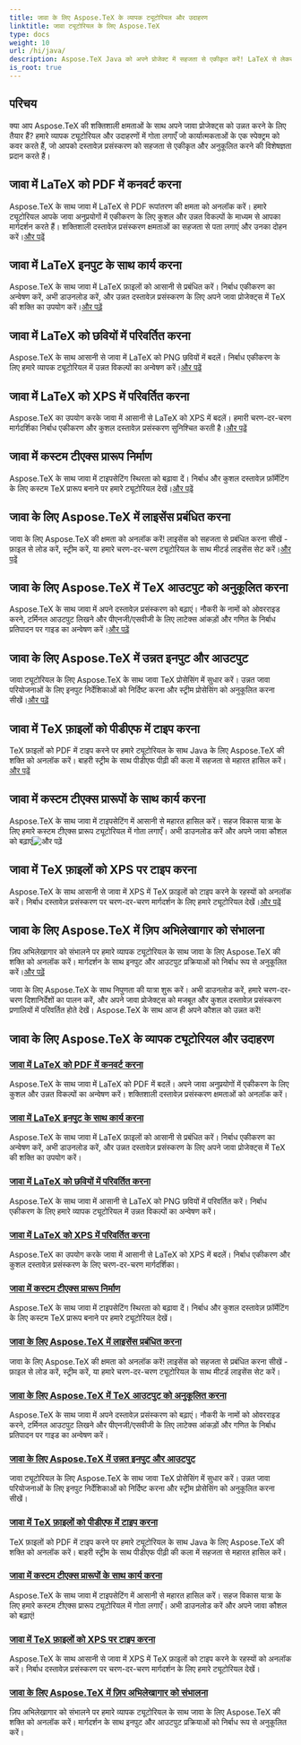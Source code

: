 ```yaml
---
title: जावा के लिए Aspose.TeX के व्यापक ट्यूटोरियल और उदाहरण
linktitle: जावा ट्यूटोरियल के लिए Aspose.TeX
type: docs
weight: 10
url: /hi/java/
description: Aspose.TeX Java को अपने प्रोजेक्ट में सहजता से एकीकृत करें! LaTeX से लेकर PDF, XPS, छवियों आदि पर ट्यूटोरियल देखें। हमारे गाइडों के साथ दस्तावेज़ प्रसंस्करण को अनुकूलित करें।
is_root: true
---
```



## परिचय

क्या आप Aspose.TeX की शक्तिशाली क्षमताओं के साथ अपने जावा प्रोजेक्ट्स को उन्नत करने के लिए तैयार हैं? हमारे व्यापक ट्यूटोरियल और उदाहरणों में गोता लगाएँ जो कार्यात्मकताओं के एक स्पेक्ट्रम को कवर करते हैं, जो आपको दस्तावेज़ प्रसंस्करण को सहजता से एकीकृत और अनुकूलित करने की विशेषज्ञता प्रदान करते हैं।

## जावा में LaTeX को PDF में कनवर्ट करना

Aspose.TeX के साथ जावा में LaTeX से PDF रूपांतरण की क्षमता को अनलॉक करें। हमारे ट्यूटोरियल आपके जावा अनुप्रयोगों में एकीकरण के लिए कुशल और उन्नत विकल्पों के माध्यम से आपका मार्गदर्शन करते हैं। शक्तिशाली दस्तावेज़ प्रसंस्करण क्षमताओं का सहजता से पता लगाएं और उनका दोहन करें।[और पढ़ें](./converting-lato-pdf/)

## जावा में LaTeX इनपुट के साथ कार्य करना

 Aspose.TeX के साथ जावा में LaTeX फ़ाइलों को आसानी से प्रबंधित करें। निर्बाध एकीकरण का अन्वेषण करें, अभी डाउनलोड करें, और उन्नत दस्तावेज़ प्रसंस्करण के लिए अपने जावा प्रोजेक्ट्स में TeX की शक्ति का उपयोग करें।[और पढ़ें](./working-with-lainputs/)

## जावा में LaTeX को छवियों में परिवर्तित करना

 Aspose.TeX के साथ आसानी से जावा में LaTeX को PNG छवियों में बदलें। निर्बाध एकीकरण के लिए हमारे व्यापक ट्यूटोरियल में उन्नत विकल्पों का अन्वेषण करें।[और पढ़ें](./converting-lato-images/)

## जावा में LaTeX को XPS में परिवर्तित करना

 Aspose.TeX का उपयोग करके जावा में आसानी से LaTeX को XPS में बदलें। हमारी चरण-दर-चरण मार्गदर्शिका निर्बाध एकीकरण और कुशल दस्तावेज़ प्रसंस्करण सुनिश्चित करती है।[और पढ़ें](./converting-lato-xps/)

## जावा में कस्टम टीएक्स प्रारूप निर्माण

 Aspose.TeX के साथ जावा में टाइपसेटिंग स्थिरता को बढ़ावा दें। निर्बाध और कुशल दस्तावेज़ फ़ॉर्मेटिंग के लिए कस्टम TeX प्रारूप बनाने पर हमारे ट्यूटोरियल देखें।[और पढ़ें](./custom-format/)

## जावा के लिए Aspose.TeX में लाइसेंस प्रबंधित करना

जावा के लिए Aspose.TeX की क्षमता को अनलॉक करें! लाइसेंस को सहजता से प्रबंधित करना सीखें - फ़ाइल से लोड करें, स्ट्रीम करें, या हमारे चरण-दर-चरण ट्यूटोरियल के साथ मीटर्ड लाइसेंस सेट करें।[और पढ़ें](./managing-licenses/)

## जावा के लिए Aspose.TeX में TeX आउटपुट को अनुकूलित करना

 Aspose.TeX के साथ जावा में अपने दस्तावेज़ प्रसंस्करण को बढ़ाएं। नौकरी के नामों को ओवरराइड करने, टर्मिनल आउटपुट लिखने और पीएनजी/एसवीजी के लिए लाटेक्स आंकड़ों और गणित के निर्बाध प्रतिपादन पर गाइड का अन्वेषण करें।[और पढ़ें](./customizing-output/)

## जावा के लिए Aspose.TeX में उन्नत इनपुट और आउटपुट

 जावा ट्यूटोरियल के लिए Aspose.TeX के साथ जावा TeX प्रोसेसिंग में सुधार करें। उन्नत जावा परियोजनाओं के लिए इनपुट निर्देशिकाओं को निर्दिष्ट करना और स्ट्रीम प्रोसेसिंग को अनुकूलित करना सीखें।[और पढ़ें](./advanced-io/)

## जावा में TeX फ़ाइलों को पीडीएफ में टाइप करना

 TeX फ़ाइलों को PDF में टाइप करने पर हमारे ट्यूटोरियल के साथ Java के लिए Aspose.TeX की शक्ति को अनलॉक करें। बाहरी स्ट्रीम के साथ पीडीएफ पीढ़ी की कला में सहजता से महारत हासिल करें।[और पढ़ें](./typesetting-tex-to-pdf/)

## जावा में कस्टम टीएक्स प्रारूपों के साथ कार्य करना

 Aspose.TeX के साथ जावा में टाइपसेटिंग में आसानी से महारत हासिल करें। सहज विकास यात्रा के लिए हमारे कस्टम टीएक्स प्रारूप ट्यूटोरियल में गोता लगाएँ। अभी डाउनलोड करें और अपने जावा कौशल को बढ़ाएं![और पढ़ें](./custom-tex-formats/)

## जावा में TeX फ़ाइलों को XPS पर टाइप करना

Aspose.TeX के साथ आसानी से जावा में XPS में TeX फ़ाइलों को टाइप करने के रहस्यों को अनलॉक करें। निर्बाध दस्तावेज़ प्रसंस्करण पर चरण-दर-चरण मार्गदर्शन के लिए हमारे ट्यूटोरियल देखें।[और पढ़ें](./typesetting-tex-to-xps/)

## जावा के लिए Aspose.TeX में ज़िप अभिलेखागार को संभालना

 ज़िप अभिलेखागार को संभालने पर हमारे व्यापक ट्यूटोरियल के साथ जावा के लिए Aspose.TeX की शक्ति को अनलॉक करें। मार्गदर्शन के साथ इनपुट और आउटपुट प्रक्रियाओं को निर्बाध रूप से अनुकूलित करें।[और पढ़ें](./zip-archives/)

जावा के लिए Aspose.TeX के साथ निपुणता की यात्रा शुरू करें। अभी डाउनलोड करें, हमारे चरण-दर-चरण दिशानिर्देशों का पालन करें, और अपने जावा प्रोजेक्ट्स को मजबूत और कुशल दस्तावेज़ प्रसंस्करण प्रणालियों में परिवर्तित होते देखें। Aspose.TeX के साथ आज ही अपने कौशल को उन्नत करें!
## जावा के लिए Aspose.TeX के व्यापक ट्यूटोरियल और उदाहरण
### [जावा में LaTeX को PDF में कनवर्ट करना](./converting-lato-pdf/)
Aspose.TeX के साथ जावा में LaTeX को PDF में बदलें। अपने जावा अनुप्रयोगों में एकीकरण के लिए कुशल और उन्नत विकल्पों का अन्वेषण करें। शक्तिशाली दस्तावेज़ प्रसंस्करण क्षमताओं को अनलॉक करें।
### [जावा में LaTeX इनपुट के साथ कार्य करना](./working-with-lainputs/)
Aspose.TeX के साथ जावा में LaTeX फ़ाइलों को आसानी से प्रबंधित करें। निर्बाध एकीकरण का अन्वेषण करें, अभी डाउनलोड करें, और उन्नत दस्तावेज़ प्रसंस्करण के लिए अपने जावा प्रोजेक्ट्स में TeX की शक्ति का उपयोग करें।
### [जावा में LaTeX को छवियों में परिवर्तित करना](./converting-lato-images/)
Aspose.TeX के साथ जावा में आसानी से LaTeX को PNG छवियों में परिवर्तित करें। निर्बाध एकीकरण के लिए हमारे व्यापक ट्यूटोरियल में उन्नत विकल्पों का अन्वेषण करें।
### [जावा में LaTeX को XPS में परिवर्तित करना](./converting-lato-xps/)
Aspose.TeX का उपयोग करके जावा में आसानी से LaTeX को XPS में बदलें। निर्बाध एकीकरण और कुशल दस्तावेज़ प्रसंस्करण के लिए चरण-दर-चरण मार्गदर्शिका।
### [जावा में कस्टम टीएक्स प्रारूप निर्माण](./custom-format/)
Aspose.TeX के साथ जावा में टाइपसेटिंग स्थिरता को बढ़ावा दें। निर्बाध और कुशल दस्तावेज़ फ़ॉर्मेटिंग के लिए कस्टम TeX प्रारूप बनाने पर हमारे ट्यूटोरियल देखें।
### [जावा के लिए Aspose.TeX में लाइसेंस प्रबंधित करना](./managing-licenses/)
जावा के लिए Aspose.TeX की क्षमता को अनलॉक करें! लाइसेंस को सहजता से प्रबंधित करना सीखें - फ़ाइल से लोड करें, स्ट्रीम करें, या हमारे चरण-दर-चरण ट्यूटोरियल के साथ मीटर्ड लाइसेंस सेट करें।
### [जावा के लिए Aspose.TeX में TeX आउटपुट को अनुकूलित करना](./customizing-output/)
Aspose.TeX के साथ जावा में अपने दस्तावेज़ प्रसंस्करण को बढ़ाएं। नौकरी के नामों को ओवरराइड करने, टर्मिनल आउटपुट लिखने और पीएनजी/एसवीजी के लिए लाटेक्स आंकड़ों और गणित के निर्बाध प्रतिपादन पर गाइड का अन्वेषण करें।
### [जावा के लिए Aspose.TeX में उन्नत इनपुट और आउटपुट](./advanced-io/)
जावा ट्यूटोरियल के लिए Aspose.TeX के साथ जावा TeX प्रोसेसिंग में सुधार करें। उन्नत जावा परियोजनाओं के लिए इनपुट निर्देशिकाओं को निर्दिष्ट करना और स्ट्रीम प्रोसेसिंग को अनुकूलित करना सीखें।
### [जावा में TeX फ़ाइलों को पीडीएफ में टाइप करना](./typesetting-tex-to-pdf/)
TeX फ़ाइलों को PDF में टाइप करने पर हमारे ट्यूटोरियल के साथ Java के लिए Aspose.TeX की शक्ति को अनलॉक करें। बाहरी स्ट्रीम के साथ पीडीएफ पीढ़ी की कला में सहजता से महारत हासिल करें।
### [जावा में कस्टम टीएक्स प्रारूपों के साथ कार्य करना](./custom-tex-formats/)
Aspose.TeX के साथ जावा में टाइपसेटिंग में आसानी से महारत हासिल करें। सहज विकास यात्रा के लिए हमारे कस्टम टीएक्स प्रारूप ट्यूटोरियल में गोता लगाएँ। अभी डाउनलोड करें और अपने जावा कौशल को बढ़ाएं!
### [जावा में TeX फ़ाइलों को XPS पर टाइप करना](./typesetting-tex-to-xps/)
Aspose.TeX के साथ आसानी से जावा में XPS में TeX फ़ाइलों को टाइप करने के रहस्यों को अनलॉक करें। निर्बाध दस्तावेज़ प्रसंस्करण पर चरण-दर-चरण मार्गदर्शन के लिए हमारे ट्यूटोरियल देखें।
### [जावा के लिए Aspose.TeX में ज़िप अभिलेखागार को संभालना](./zip-archives/)
ज़िप अभिलेखागार को संभालने पर हमारे व्यापक ट्यूटोरियल के साथ जावा के लिए Aspose.TeX की शक्ति को अनलॉक करें। मार्गदर्शन के साथ इनपुट और आउटपुट प्रक्रियाओं को निर्बाध रूप से अनुकूलित करें।